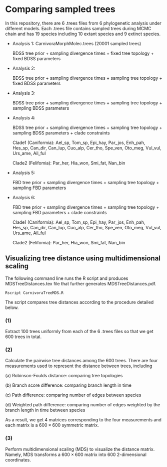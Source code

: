 
# Comparing sampled trees

In this repository, there are 6 .trees files from 6 phylogenetic analysis under different models. Each .trees file contains sampled trees during MCMC chain and has 19 species including 10 extant species and 9 extinct species.

* Analysis 1: CarnivoraMorphMolec.trees (20001 sampled trees)

  BDSS tree prior + sampling divergence times + fixed tree topology + fixed BDSS parameters
  
* Analysis 2: 

  BDSS tree prior + sampling divergence times + sampling tree topology + fixed BDSS parameters 

* Analysis 3:   
  
  BDSS tree prior + sampling divergence times + sampling tree topology + sampling BDSS parameters

* Analysis 4:  

  BDSS tree prior + sampling divergence times + sampling tree topology + sampling BDSS parameters + clade constraints
  
  Clade1 (Caniformia): Ael_sp, Tom_sp, Epi_hay, Par_jos, Enh_pah, Hes_sp, Can_dir, Can_lup, Cuo_alp, Cer_tho, Spe_ven, Oto_meg, Vul_vul, Urs_ame, Ail_ful
  
  Clade2 (Felifomia): Par_her, Hia_won, Smi_fat, Nan_bin

* Analysis 5:

  FBD tree prior + sampling divergence times + sampling tree topology + sampling FBD parameters

* Analysis 6:
 
  FBD tree prior + sampling divergence times + sampling tree topology + sampling FBD parameters + clade constraints

  Clade1 (Caniformia): Ael_sp, Tom_sp, Epi_hay, Par_jos, Enh_pah, Hes_sp, Can_dir, Can_lup, Cuo_alp, Cer_tho, Spe_ven, Oto_meg, Vul_vul, Urs_ame, Ail_ful
  
  Clade2 (Felifomia): Par_her, Hia_won, Smi_fat, Nan_bin
  
## Visualizing tree distance using multidimensional scaling 

The following command line runs the R script and produces MDSTreeDistances.tex file that further generates MDSTreeDistances.pdf.
```
Rscript CarnivoraTreeMDS.R
```

The script compares tree distances according to the procedure detailed below.

### (1)
Extract 100 trees uniformly from each of the 6 .trees files so that we get 600 trees in total.

### (2)
Calculate the pairwise tree distances among the 600 trees. There are four measurements used to represent the distance between trees, including 

(a) Robinson-Foulds distance: comparing tree topologies

(b) Branch score difference: comparing branch length in time

(c) Path difference: comparing number of edges between species

(d) Weighted path difference: comparing number of edges weighted by the branch length in time between species

As a result, we get 4 matrices corresponding to the four measurements and each matrix is a $600 \times 600$ symmetric matrix.

### (3)
Perform multidimensional scaling (MDS) to visualize the distance matrix. Namely, MDS transforms a $600 \times 600$ matrix into 600 2-dimensional coordinates.





